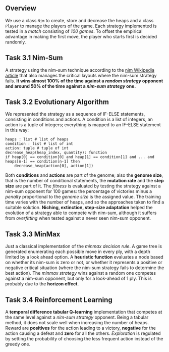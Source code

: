 ## Overview
We use a class ```Nim``` to create, store and decrease the heaps and a class ```Player``` to manage the players of the game. Each strategy implemented is tested in a *match* consisting of *100 games*. To offset the empirical advantage in making the first move, the player who starts first is decided randomly.

## Task 3.1 Nim-Sum
A strategy using the nim-sum technique according to the [nim Wikipedia article](https://en.wikipedia.org/wiki/Nim) that also manages the critical layouts where the nim-sum strategy fails. **It wins almost 100% of the time against a *random strategy* opponent and around 50% of the time against a *nim-sum strategy* one.**

## Task 3.2 Evolutionary Algorithm
We represented the strategy as a sequence of IF-ELSE statements, consisting in conditions and actions. A condition is a list of integers, an action is a tuple of integers; everything is mapped to an IF-ELSE statement in this way: <br/>
```
heaps : list # list of heaps
condition : list # list of int
action: tuple # tuple of int
decrease_heap(heap_index, quantity): function
if heap[0] == condition[0] and heap[1] == condition[1] and ... and heaps[n-1] == condition[n-1] then
    decrease_heap(action[0], action[1])
```
Both **conditions** and **actions** are part of the genome; also the **genome size**, that is the number of conditional statements, the **mutation rate** and the **step size** are part of it. The *fitness* is evaluated by testing the strategy against a nim-sum opponent for 100 games: the percentage of victories minus a *penalty* proportional to the *genome size* is the assigned value. The training time varies with the number of heaps, and so the approaches taken to find a suitable solution. **Niching, extinction, step-size adaptation** helped the evolution of a strategy able to compete with nim-sum, although it suffers from *overfitting* when tested against a never seen nim-sum opponent.


## Task 3.3 MinMax
Just a classical implementation of the *minmax decision rule*. A game tree is generated enumerating each possible move in every ply, with a depth limited by a look ahead option. A **heuristic function** evaluates a node based on whether its nim-sum is zero or not, or whether it represents a positive or negative critical situation (where the nim-sum strategy fails to determine the best action). The *minmax strategy* wins against a random one competes against a nim-sum opponent, but only for a look-ahead of 1 ply. This is probably due to the **horizon effect**.

## Task 3.4 Reinforcement Learning
A **temporal difference tabular Q-learning** implementation that competes at the same level against a *nim-sum strategy* opponent. Being a tabular method, it does not scale well when increasing the number of heaps. Reward are **positives** for the action leading to a victory, **negative** for the action causing a defeat and **zero** for all the others. *Exploration* is regulated by setting the probability of choosing the less frequent action instead of the greedy one.
